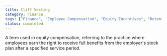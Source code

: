 ```yaml
---
title: Cliff Vesting
category: Finance
tags: ["Finance", "Employee Compensation", "Equity Incentives", "Retention Strategy"]
status: completed
---
```

A term used in equity compensation, referring to the practice where employees earn the right to receive full benefits from the employer's stock plan after a specified service period.
